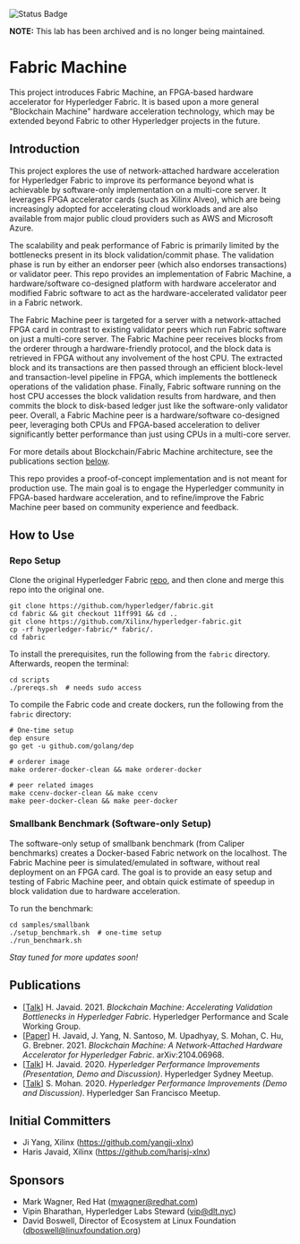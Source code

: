 ![Status Badge](https://img.shields.io/badge/Status-archived-red)

**NOTE:** This lab has been archived and is no longer being maintained.

# Fabric Machine
This project introduces Fabric Machine, an FPGA-based hardware accelerator for Hyperledger Fabric. It is based upon a more general "Blockchain Machine" hardware acceleration technology, which may be extended beyond Fabric to other Hyperledger projects in the future.

## Introduction
This project explores the use of network-attached hardware acceleration for Hyperledger Fabric to improve its performance beyond what is achievable by software-only implementation on a multi-core server. It leverages FPGA accelerator cards (such as Xilinx Alveo), which are being increasingly adopted for accelerating cloud workloads and are also available from major public cloud providers such as AWS and Microsoft Azure.

The scalability and peak performance of Fabric is primarily limited by the bottlenecks present in its block validation/commit phase. The validation phase is run by either an endorser peer (which also endorses transactions) or validator peer. This repo provides an implementation of Fabric Machine, a hardware/software co-designed platform with hardware accelerator and modified Fabric software to act as the hardware-accelerated validator peer in a Fabric network.

The Fabric Machine peer is targeted for a server with a network-attached FPGA card in contrast to existing validator peers which run Fabric software on just a multi-core server. The Fabric Machine peer receives blocks from the orderer through a hardware-friendly protocol, and the block data is retrieved in FPGA without any involvement of the host CPU. The extracted block and its transactions are then passed through an efficient block-level and transaction-level pipeline in FPGA, which implements the bottleneck operations of the validation phase. Finally, Fabric software running on the host CPU accesses the block validation results from hardware, and then commits the block to disk-based ledger just like the software-only validator peer. Overall, a Fabric Machine peer is a hardware/software co-designed peer, leveraging both CPUs and FPGA-based acceleration to deliver significantly better performance than just using CPUs in a multi-core server.

For more details about Blockchain/Fabric Machine architecture, see the publications section [below](#publications).

This repo provides a proof-of-concept implementation and is not meant for production use. The main goal is to engage the Hyperledger community in FPGA-based hardware acceleration, and to refine/improve the Fabric Machine peer based on community experience and feedback.

## How to Use
### Repo Setup
Clone the original Hyperledger Fabric [repo](https://github.com/hyperledger/fabric), and then clone and merge this repo into the original one.

```
git clone https://github.com/hyperledger/fabric.git
cd fabric && git checkout 11ff991 && cd ..
git clone https://github.com/Xilinx/hyperledger-fabric.git
cp -rf hyperledger-fabric/* fabric/.
cd fabric
```
 
To install the prerequisites, run the following from the ``fabric`` directory. Afterwards, reopen the terminal:
```
cd scripts
./prereqs.sh  # needs sudo access
```

To compile the Fabric code and create dockers, run the following from the ``fabric`` directory:
```
# One-time setup
dep ensure
go get -u github.com/golang/dep

# orderer image
make orderer-docker-clean && make orderer-docker

# peer related images
make ccenv-docker-clean && make ccenv
make peer-docker-clean && make peer-docker
```

### Smallbank Benchmark (Software-only Setup)
The software-only setup of smallbank benchmark (from Caliper benchmarks) creates a Docker-based Fabric network on the localhost. The Fabric Machine peer is simulated/emulated in software, without real deployment on an FPGA card. The goal is to provide an easy setup and testing of Fabric Machine peer, and obtain quick estimate of speedup in block validation due to hardware acceleration.

To run the benchmark:
```
cd samples/smallbank
./setup_benchmark.sh  # one-time setup
./run_benchmark.sh
```

_Stay tuned for more updates soon!_

## Publications
- [[Talk](https://wiki.hyperledger.org/display/PSWG/PSWG+July+27%2C+2021)] H. Javaid. 2021. _Blockchain Machine: Accelerating Validation Bottlenecks in Hyperledger Fabric_. Hyperledger Performance and Scale Working Group.
- [[Paper](http://arxiv.org/abs/2104.06968)] H. Javaid, J. Yang, N. Santoso, M. Upadhyay, S. Mohan, C. Hu, G. Brebner. 2021. _Blockchain Machine: A Network-Attached Hardware Accelerator for Hyperledger Fabric_. arXiv:2104.06968.
- [[Talk](https://www.youtube.com/watch?v=GoOYO_ju7mA)] H. Javaid. 2020. _Hyperledger Performance Improvements (Presentation, Demo and Discussion)_. Hyperledger Sydney Meetup.
- [[Talk](https://www.youtube.com/watch?v=Nidw6zMR4hs)] S. Mohan. 2020. _Hyperledger Performance Improvements (Demo and Discussion)_. Hyperledger San Francisco Meetup.

## Initial Committers
- Ji Yang, Xilinx (https://github.com/yangji-xlnx)
- Haris Javaid, Xilinx (https://github.com/harisj-xlnx)

## Sponsors
- Mark Wagner, Red Hat (mwagner@redhat.com)
- Vipin Bharathan, Hyperledger Labs Steward (vip@dlt.nyc)
- David Boswell, Director of Ecosystem at Linux Foundation (dboswell@linuxfoundation.org)
